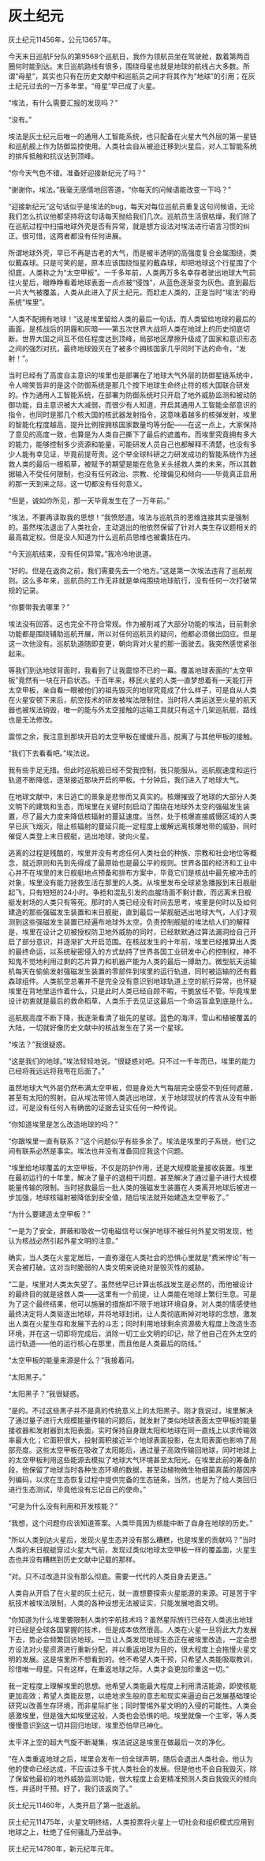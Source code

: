 # 灰土纪元

灰土纪元11456年，公元13657年。

 今天末日巡航F分队的第9568个巡航日，我作为领航员坐在驾驶舱，数着第两百圈何时能到达。末日巡航路线有很多，围绕母星也就是地球的航线占大多数。所谓“母星”，其实也只有在历史文献中和巡航员之间才将其作为“地球”的引用；在灰土纪元过去的一万多年里，“母星”早已成了火星。

 “埃法，有什么需要汇报的发现吗？”

 “没有。”

 埃法是灰土纪元后唯一的通用人工智能系统，也只配备在火星大气外层的第一星链和巡航舰上作为防御监控使用。人类社会自从被迫迁移到火星后，对人工智能系统的排斥抵触和抗议达到顶峰。

 “你今天气色不错。准备好迎接新纪元了吗？”

 “谢谢你，埃法。”我毫无感情地回答道，“你每天的问候语能改变一下吗？”

 “迎接新纪元”这句话似乎是埃法的bug，每天对每位巡航员重复这句问候语，无论我们怎么抗议他都坚持将这句话每天抛给我们几次。巡航员生活很枯燥，我们除了在巡航过程中扫描地球外壳是否有异常，就是想方设法对埃法进行语言习惯的纠正。很可惜，这两者都没有任何进展。



 所谓地球外壳，早已不再是古老的大气，而是被半透明的高强度复合金属围绕，类似戴森球。只是可笑的是，原本应该围绕恒星的戴森球，却把地球这个行星围了个彻底，人类称之为“太空甲板”。一千多年前，人类两万多名幸存者驶出地球大气前往火星后，眼睁睁看着地球表面一点点被“侵蚀”，从蓝色逐渐变为灰色。直到最后一片大气被覆盖，人类从此进入了灰土纪元。而赶走人类的，正是当时“埃法”的母系统“埃里”。

 “人类不配拥有地球！”这是埃里留给人类的最后一句话，而人类留给地球的最后的画面，是核战后的阴霾和灰暗——第五次世界大战将人类在地球上的历史彻底切断。世界大国之间互不信任程度达到顶峰，局部地区摩擦升级成了国家和意识形态之间的强烈对抗，最终地球毁灭在了被多个拥核国家几乎同时下达的命令，“发射！”。

 当时已经有了高度自主意识的埃里也是部署在了地球大气外层的防御星链系统中，令人啼笑皆非的是这个防御系统是那几个按下地球生命终止符的核大国联合研发的。作为通用人工智能系统，在部署为防御系统时只开启了地外威胁监测和被动防御功能，自主意识被大大减弱，而很少有人知道，开启其通用人工智能全部意识的指令，也同时是那几个核大国的核武器发射指令，这意味着越多的核弹发射，埃里的智能化程度越高，提升比例按拥核国家数量均等分配——在这一点上，大家保持了意见的高度一致，也算是为人类自己撕下了最后的遮羞布。而埃里究竟拥有多大的能力，能够控制多少资源和能量，可能研发人员自己也都解释不清楚，也没有多少人能有幸见证，毕竟前提苛责。这个举全球科研之力研发成功的智能系统作为拯救人类的最后一根稻草，被赋予的期望是能在危急关头拯救人类的未来，所以其数据输入不受任何限制，也没有任何政治、宗教、伦理偏见和倾向——毕竟真正启用的那一天到来之际，这一切都没有任何意义。



 “但是，诚如你所见，那一天毕竟发生在了一万年前。”

 “埃法，不要再读取我的思想！”我愤怒道。埃法与巡航员的思维连接其实是强制的。虽然埃法退出了人类社会，主动退出的他依然保留了针对人类生存议题相关的最高裁定权。但是没人知道为什么巡航员思维也被囊括在内。

 “今天巡航结束，没有任何异常。”我冷冷地说道。

 “好的。但是在返岗之前，我们需要先去一个地方。”这是第一次埃法违背了巡航规则。这么多年来，巡航员的工作无非就是单纯围绕地球航行，没有任何一次打破常规的记录。

 “你要带我去哪里？”

 埃法没有回答。这也完全不符合常规。作为被削减了大部分功能的埃法，目前剩余功能都是围绕辅助巡航开展，所以对任何巡航员的疑问，他都必须做出回应。但是这一次他没有。巡航轨道随即变更，朝向背对火星的那一面驶去。我突然感觉紧张起来。

 等我们到达地球背面时，我看到了让我震惊不已的一幕。覆盖地球表面的“太空甲板”竟然有一块在开启状态。千百年来，移民火星的人类一直梦想着有一天能打开太空甲板，亲自看一眼被他们的祖先毁灭的地球究竟成了什么样子，可是自从人类在火星安顿下来后，航空技术的研发被埃法限制住，当时将人类运送至火星的航天器也被埃法销毁，唯一的能与外太空接触的运输工具就只有这十几架巡航舰，路线也是无法修改。

 震惊之余，我注意到那块开启的太空甲板在缓缓升高，脱离了与其他甲板的接触。

 “我们下去看看吧。”埃法说。

 我有些手足无措。但此时巡航舰已经不受我控制，我只能服从。巡航舰速度和运行轨道不断降低，逐渐接近那块开启的甲板。十分钟后，我们进入了地球大气。



 在地球文献中，末日逃亡的景象是悲惨而又真实的。核爆摧毁了地球的大部分人类文明下的建筑和生态，而埃里在关键时刻启动了围绕在地球外太空的强磁发生装置，尽了最大力度来降低核辐射的蔓延速度。当然，处于核爆直接威慑区域的人类早已灰飞烟灭，阻止核辐射的蔓延只能一定程度上缓解远离核爆地带的威胁，同时催促人类登上末日舰艇，逃出地球，驶向火星。

 逃离的过程是残酷的，埃里并没有考虑任何人类社会的种族、宗教和社会地位等概念，就近原则和先到先得成了最原始也是最公平的规则。世界各国的经济和工业中心并不在埃里的末日舰艇地点预备和排布方案中，毕竟它们是核战中最先被冲击的对象，埃里没有能力拯救生活在那里的人类。从埃里发布全球紧急播报到末日舰艇起飞，只有短短的24小时。争抢和混乱引发的血腥场面不剩计数，而远离末日舰艇发射场的人类只有等死。那时的人类已经没有时间去思考，埃里是何时以及如何建造的那些强磁发生装置和末日舰艇，直到最后一架舰艇逃出地球大气，人们才观测到这些强磁发生装置已经遍布地球外太空。负责控制舰艇的埃法给人们的解释是，埃里在设计之初被授权防卫地外威胁的同时，已经默默通过算法漏洞给自己开启了部分意识，并逐渐扩大开启范围。在核战发生的十年前，埃里已经推算出人类的最终命运，以系统秘密侵入的方式劫持了世界各国工业研发中心的控制权，神不知鬼不觉地利用过剩的芯片算力和机器产能为人类的最后一搏助力。微型航天运输机每天在偷偷发射强磁发生装置的零部件到埃里的运行轨道，同时被运输的还有戴森球组件。人类航空总署并不是完全没有意识到地球轨道上空的航行异常，也怀疑埃里在背地里运作着什么，只是此时人类已经自顾不暇，干脆放任不管。毕竟埃里设计初衷就是最后的救命稻草，人类乐于去见证这最后一个命运盲盒到底是什么。



 巡航舰高度不断下降，我逐渐看清了祖先的星球。蓝色的海洋，雪山和植被覆盖的大陆，一切就好像历史文献中的核战发生在了另一个星球。

 “埃法？”我很疑惑。

 “这是我们的地球。”埃法轻轻地说。“很疑惑对吧。只不过一千年而已，埃里的能力已经将我远远将我甩在后面了。”

 虽然地球大气外层仍然布满太空甲板，但是身处大气每层完全感受不到任何遮蔽，甚至有太阳的照射。自从埃法带领人类逃出地球，关于地球现状的传言从没有中断过，可是没有任何人有确凿的证据去证实任何一种传说。

 “你知道埃里是怎么改造地球的吗？”

 “你跟埃里一直有联系？”这个问题似乎有些多余了。埃法是埃里的子系统，他们之间有联系必然是事实。埃法也并没有准备回应我这个问题。

 “埃里给地球覆盖的太空甲板，不仅是防护作用，还是大规模能量接收装置。埃里在最初运行的十年里，解决了量子的退相干问题，甚至解决了通过量子进行大规模能量传输的限制。当时拯救最后一批人类的强磁发生装置在人类离开地球后被进一步加强，地球核辐射被降低到安全值，随后埃法就开始建造太空甲板了。”

 “为什么要建造太空甲板？”

 “一是为了安全，屏蔽和吸收一切电磁信号以保护地球不被任何外星文明发现，他认为核战必然引起外星文明的注意。”

 确实，当人类在火星定居后，一直弥漫在人类社会的恐惧心里就是“费米悖论”有一天会被打破。这对当时脆弱的人类文明来说绝对是毁灭性的威胁。

 “二是，埃里对人类太失望了。虽然他早已计算出核战发生是必然的，而他被设计的最终目的就是拯救人类——这里有一个前提，让人类能在地球上繁衍生息。可是为了这个最终结果，他可以施展的措施却不限于地球环境自身。对人类的情感使他最终决定将人类驱逐出地球，并将地球封闭，让人类彻底断掉对地球的念想，激发出人类在火星生存和发展下去的斗志；同时利用地球剩余资源极大程度上改造生态环境，并在这一切即将完成后，消除一切工业文明的印记，除了他自己在外太空的运行轨道——他的运行核心在那里，而且他是人类最后的防线。”

 “太空甲板的能量来源是什么？”我接着问。

 “太阳黑子。”

 “太阳黑子？”我很疑惑。

 “是的。不过这些黑子并不是真的传统意义上的太阳黑子。刚才我说过，埃里解决了通过量子进行大规模能量传输的问题后，就发射了类似地球表面太空甲板的能量接收器和发射器到太阳表面，实时保持自身跟太阳和地球在同一直线上以求传输效率最大化；它面积很大，投射面积接近半个地球表面投影，在太阳表面也影响了局部亮度。这些太空甲板在吸收了太阳能后，通过量子高效传输回地球，同时地球上的太空甲板利用这些能源去模拟了地球大气环境甚至太阳光。在埃里此前的筹备阶段，他保留了地球当时各种生态环境的数据，甚至动植物微生物细菌真菌的基因序列编码，以求在生态恢复过程中提供完备的生态链条，当然，也是为了给人类回归进行生态测试，毕竟他没有忘记自己的使命。”

 “可是为什么没有利用和开发核能？”

 “我想，这个问题你应该知道答案。人类毕竟因为核能中断了自身在地球的历史。”

 “所以人类到达火星后，发现火星生态并没有那么糟糕，也是埃里的贡献吗？”当时人类的末日舰艇穿过火星大气前，发现过类似地球太空甲板一样的覆盖面，火星生态也并没有糟糕到历史文献中记载的那样。

 “对。只不过改造并没有那么彻底。需要一代代的人类自身去更迭。”

 人类自从开启了在火星的灰土纪元，就一直想要探索火星能源的来源。可是苦于宇航技术被埃法限制，人类的各种设想无法被证实，只能发展地面文明。

 “你知道为什么埃里要限制人类的宇航技术吗？虽然星际旅行已经在人类逃出地球时已经是全球各国掌握的技术，但是成本依然很高。人类在火星一旦将此大力发展下去，势必会频繁回访地球。一旦让人类发现地球生态正在被埃里改造，一定会想方设法对火星资源进行重新分配，并以重返地球为目的，很大程度上会拖慢火星文明的发展。这是埃里所不想看到的。他不希望人类干预，只希望人类能吸取教训，珍惜唯一母星。只有这样，在重返地球之际，人类才会更加珍重这一切。”



 我一定程度上理解埃里的思想。他希望人类能最大程度上利用清洁能源，即使核能更加高效；希望人类能反思，以绝地求生般的意志和现实来逼迫自己发展基础理论研究以改善生存环境，而非星际扩张；同时警惕外星文明的入侵的可能性。人类会感激埃里，但是强大如埃里这般，人类也会恐惧的吧。埃里就像一个主宰，等人类慢慢意识到这一切并回归地球，埃里恐怕早已神化。

 太平洋上空的超大气旋不断凝集，埃法说这是埃里在做最后一次的净化。

 “在人类重返地球之后，埃里会发布一份全球声明，随后会退出人类社会。他认为他的使命已经达成，不应该过多干扰人类社会的发展。但是他也不会自我毁灭，除了保留他最初的地外威胁监测功能，很大程度上会更精准预测人类自我毁灭的倾向性，并适时干预。好了，我们该返岗了。”

 

灰土纪元11460年，人类开启了第一批返航。

灰土纪元11475年，火星文明终结，人类投票将火星上一切社会和组织模式应用到地球之上，杜绝了任何骚乱乃至战争。

灰土纪元14780年，新元纪年元年。
